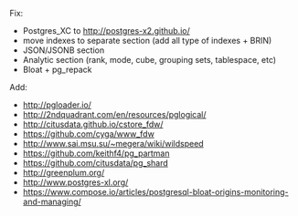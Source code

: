 Fix:
 * Postgres_XC to http://postgres-x2.github.io/
 * move indexes to separate section (add all type of indexes + BRIN)
 * JSON/JSONB section
 * Analytic section (rank, mode, cube, grouping sets, tablespace, etc)
 * Bloat + pg_repack

Add:

 * http://pgloader.io/
 * http://2ndquadrant.com/en/resources/pglogical/
 * http://citusdata.github.io/cstore_fdw/
 * https://github.com/cyga/www_fdw
 * http://www.sai.msu.su/~megera/wiki/wildspeed
 * https://github.com/keithf4/pg_partman
 * https://github.com/citusdata/pg_shard
 * http://greenplum.org/
 * http://www.postgres-xl.org/
 * https://www.compose.io/articles/postgresql-bloat-origins-monitoring-and-managing/